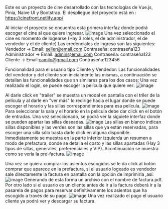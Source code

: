 Este es un proyecto de cine desarrollado con las tecnologías de Vue.js, Pinia, Naive UI y Bootstrap.
El despliegue del proyecto está en : https://cinefront.netlify.app/

Al iniciar el proyecto se encuentra esta primera interfaz donde podrá escoger el cine al que quiere ingresar.
![image](https://user-images.githubusercontent.com/71667791/235728010-438e362e-4200-4842-8cc5-f6a20ff50f40.png)
Una vez seleccionado el cine es momento de logearse (Hay 3 roles, el de administrador, el de vendedor y el de cliente) Las credenciales de ingreso son las siguientes:
Vendedor -> Email: seller@email.com Contraseña: contraseña123
Administrador -> Email: admin@email.com Contraseña: contraseña123
Cliente -> Email:camilo@gmail.com Contraseña:123456

Funcionalidad para el usuario tipo Cliente y Vendedor:
Las funcionalidades del vendedor y del cliente son inicialmente las mismas, a continuación se detallan las funcionalidades que sn similares para los dos casos:
Una vez realizado el login, se puede escoger la película que quiere ver:
![image](https://user-images.githubusercontent.com/71667791/235728305-2ad91b98-475b-49fe-91aa-da4913b47eb0.png)

Al darle click en "trailer" se muestra un modal en pantalla con el triler de la película y al darle en "ver más" lo redirige hacia el lugar donde se puede escoger el horario y las sillas correspondientes para esa película.
![image](https://user-images.githubusercontent.com/71667791/235722086-991f187d-1265-49f3-a501-7c383e7aa9ff.png)
Para seleccionar la sala y el horario en la película debe dar click en el botón de entradas. Una vez seleccionado, se podrá ver la siguiete interfaz donde se pueden apartar las sillas deseadas.
![image](https://user-images.githubusercontent.com/71667791/235722693-f148a2f4-afaf-4cc4-8be1-f577ea57a727.png)
Las sillas en blanco indican sillas disponibles y las verdes son las sillas que ya están reservadas, para escoger una silla sólo basta darle click en alguna disponible.
Inmediatamente se muestra en la parte inferior izquierda un resumen a modo de prefactura, donde se detalla el costo y las sillas apartadas (Hay 3 tipos de sillas, generales, preferenciales y VIP). Acontinuación se muestra como se vería la pre-factura. 
![image](https://user-images.githubusercontent.com/71667791/235723774-dce8297f-3ba3-4337-ab2e-ca98a74c8b5d.png)

Una vez se quiera comprar los asientos escogidos se le da click al botón comprar que aparece en la prefactura, si el usuario logeado es vendedor sale directamente la factura en pantalla con la opción de imprimirla ,así:
![image](https://user-images.githubusercontent.com/71667791/235725557-f7c61fb6-c284-4fa4-81cb-ced3f54f09c5.png)
Generando de esta forma un archivo con el nombre de factura.pdf.
Por otro lado si el usuario es un cliente antes de ir a la factura deberá ir a la pasarela de pagos para reservar definitivamente los asientos que ha escogido a través de su pago.
![image](https://user-images.githubusercontent.com/71667791/235727062-fd961b54-9641-4d13-8071-391ac3347eb2.png)
Una vez realizado el pago el usuario cliente ya podrá ver y descargar su factura.

